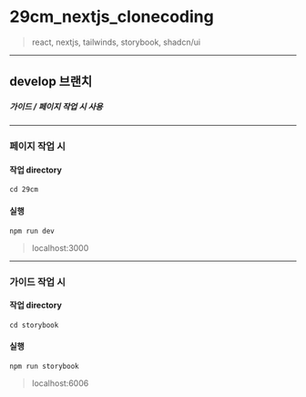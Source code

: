 # 29cm_nextjs_clonecoding
> react, nextjs, tailwinds, storybook, shadcn/ui

---

## develop 브랜치
##### 가이드 / 페이지 작업 시 사용

---

### 페이지 작업 시

#### 작업 directory
```
cd 29cm
```

#### 실행
```
npm run dev
```
> localhost:3000

---

### 가이드 작업 시

#### 작업 directory
```
cd storybook
```

#### 실행
```
npm run storybook
```
> localhost:6006